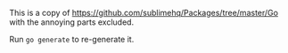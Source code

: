 This is a copy of https://github.com/sublimehq/Packages/tree/master/Go with the annoying parts excluded.

Run `go generate` to re-generate it.
